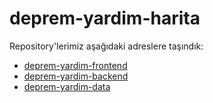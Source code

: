 # deprem-yardim-harita

Repository'lerimiz aşağıdaki adreslere taşındık:

- [deprem-yardim-frontend](https://github.com/acikkaynak/deprem-yardim-frontend)
- [deprem-yardim-backend](https://github.com/acikkaynak/deprem-yardim-backend)
- [deprem-yardim-data](https://github.com/acikkaynak/deprem-yardim-data)
